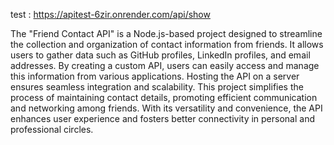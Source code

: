 test : https://apitest-6zir.onrender.com/api/show

The "Friend Contact API" is a Node.js-based project designed to streamline the collection and organization of contact information from friends. It allows users to gather data such as GitHub profiles, LinkedIn profiles, and email addresses. By creating a custom API, users can easily access and manage this information from various applications. Hosting the API on a server ensures seamless integration and scalability. This project simplifies the process of maintaining contact details, promoting efficient communication and networking among friends. With its versatility and convenience, the API enhances user experience and fosters better connectivity in personal and professional circles.

